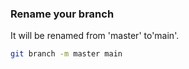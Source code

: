 ### Rename your branch
It will be renamed from 'master' to'main'.
```bash
git branch -m master main
```
